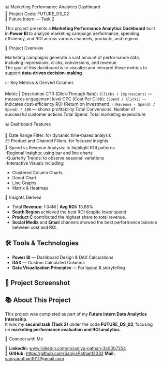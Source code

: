 
📊 Marketing Performance Analytics Dashboard  
🔖 Project Code: FUTURE_DS_02  
🧩 Future Intern — Task 2  

This project presents a **Marketing Performance Analytics Dashboard** built in **Power BI** to analyze marketing campaign performance, spending efficiency, and ROI across various channels, products, and regions.

🚀 Project Overview

Marketing campaigns generate a vast amount of performance data, including impressions, clicks, conversions, and revenue.  
The goal of this dashboard is to visualize and interpret these metrics to support **data-driven decision-making**

📈 Key Metrics & Derived Columns

Metric | Description
CTR (Click-Through Rate):  `(Clicks / Impressions)` — measures engagement level 
CPC (Cost Per Click): `(Spend / Clicks)` — indicates cost-efficiency 
ROI (Return on Investment):  `((Revenue - Spend) / Spend) * 100` — shows profitability 
Total Conversions:  Number of successful customer actions 
Total Spend:  Total marketing expenditure 

📊 Dashboard Features

📅 Date Range Filter: for dynamic time-based analysis  
📦 Product and Channel Filters: for focused insights  
💸 Spend vs Revenue Analysis: to highlight ROI patterns  
-Regional Insights:  using bar and line charts  
-Quarterly Trends: to observe seasonal variations  
-Interactive Visuals including:
  - Clustered Column Charts  
  - Donut Chart  
  - Line Graphs  
  - Matrix & Heatmap  

🧠 Insights Derived

- Total **Revenue:** 1.04M | **Avg ROI:** 13.86%  
- **South Region** achieved the best ROI despite lower spend.  
- **Product C** contributed the highest share to total revenue.  
- **Social Media** and **Email** channels showed the best performance balance between cost and ROI.  

## 🛠️ Tools & Technologies

- **Power BI** — Dashboard Design & DAX Calculations    
- **DAX** — Custom Calculated Columns  
- **Data Visualization Principles** — For layout & storytelling  



## 🧾 Project Screenshot





## 📚 About This Project

This project was completed as part of my **Future Intern Data Analytics Internship**.  
It was my **second task (Task 2)** under the code **FUTURE_DS_02**, focusing on **marketing performance evaluation and ROI analytics**.


🔗 Connect with Me

💼 **LinkedIn:** www.linkedin.com/in/saniya-pathan-3a00b7354  
🐙 **GitHub:** https://github.com/SaniyaPathan12332
   **Mail:**  saniyapathan1011@gmail.com




